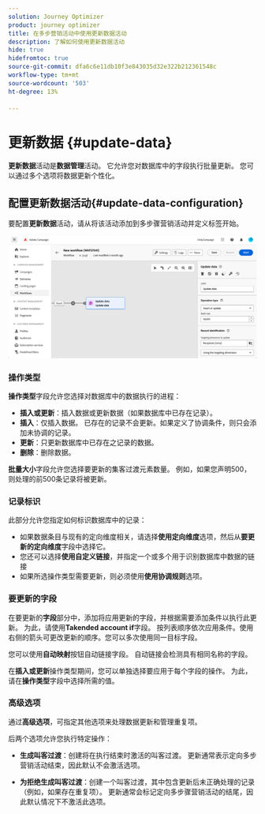 ```yaml
---
solution: Journey Optimizer
product: journey optimizer
title: 在多步营销活动中使用更新数据活动
description: 了解如何使用更新数据活动
hide: true
hidefromtoc: true
source-git-commit: dfa6c6e11db10f3e843035d32e322b212361548c
workflow-type: tm+mt
source-wordcount: '503'
ht-degree: 13%

---
```


# 更新数据 {#update-data}

**更新数据**&#x200B;活动是&#x200B;**数据管理**&#x200B;活动。 它允许您对数据库中的字段执行批量更新。 您可以通过多个选项将数据更新个性化。

<!--
The **Operation type** field lets you choose the process to be carried out on the data in the database. Select the first option to add data or update (it if it has already been added). You can also only add data, only update data, or delete data. Select the **Update and merge collections** to select a primary record to link duplicates to, and delete those duplicates safely

Specify how to identify the records in the database: if data relate to an existing targeting dimension, select the **Using the targeting dimension** option and select the targeting dimension and fields to update. Otherwise, specify one or more custom links to identify the data in the database, or direct use of reconciliation keys.

Select the fields to update and reconciliation settings. You can use the **Auto-mapping** option to automatically identify the fields to be updated.

The **Advanced options** section let you specify additional settings to manage data and duplicates.

Toggle the **Generate an outbound transition** option to add an outbound transition that will be activated at the end of the execution of the **Update data** activity. The update generally marks the end of a targeting workflow and therefore the option is not activated by default.

Toggle the **Generate an outbound transition for rejects** option to add an outbound transition containing records that have not been correctly processed after the update (for example if there is a duplicate). The update generally marks the end of a targeting workflow and therefore the option is not activated by default.
-->

## 配置更新数据活动{#update-data-configuration}

要配置&#x200B;**更新数据**&#x200B;活动，请从将该活动添加到多步骤营销活动并定义标签开始。

![](../assets/workflow-update-data.png)

### 操作类型

**操作类型**&#x200B;字段允许您选择对数据库中的数据执行的进程：

* **插入或更新**：插入数据或更新数据（如果数据库中已存在记录）。
* **插入**：仅插入数据。 已存在的记录不会更新。如果定义了协调条件，则只会添加未协调的记录。
* **更新**：只更新数据库中已存在之记录的数据。
* **删除**：删除数据。

**批量大小**&#x200B;字段允许您选择要更新的集客过渡元素数量。 例如，如果您声明500，则处理的前500条记录将被更新。

### 记录标识

此部分允许您指定如何标识数据库中的记录：

* 如果数据条目与现有的定向维度相关，请选择&#x200B;**使用定向维度**&#x200B;选项，然后从&#x200B;**要更新的定向维度**&#x200B;字段中选择它。
* 您还可以选择&#x200B;**使用自定义链接**，并指定一个或多个用于识别数据库中数据的链接
* 如果所选操作类型需要更新，则必须使用&#x200B;**使用协调规则**&#x200B;选项。

### 要更新的字段

在要更新的&#x200B;**字段**&#x200B;部分中，添加将应用更新的字段，并根据需要添加条件以执行此更新。 为此，请使用&#x200B;**Takended account if**&#x200B;字段。 按列表顺序依次应用条件。使用右侧的箭头可更改更新的顺序。您可以多次使用同一目标字段。

您可以使用&#x200B;**自动映射**&#x200B;按钮自动链接字段。 自动链接会检测具有相同名称的字段。

在&#x200B;**插入或更新**&#x200B;操作类型期间，您可以单独选择要应用于每个字段的操作。 为此，请在&#x200B;**操作类型**&#x200B;字段中选择所需的值。

### 高级选项

通过&#x200B;**高级选项**，可指定其他选项来处理数据更新和管理重复项。

<!--
* **Disable automatic key management**
* **Disable audit**
* **Empty the destination value if the source value is empty**
* **Update all columns with matching names**
* **Ignore records which concern the same target**: only the first in the list of expressions will be considered
-->

后两个选项允许您执行特定操作：

* **生成叫客过渡**：创建将在执行结束时激活的叫客过渡。 更新通常表示定向多步营销活动结束，因此默认不会激活选项。

* **为拒绝生成叫客过渡**：创建一个叫客过渡，其中包含更新后未正确处理的记录（例如，如果存在重复项）。 更新通常会标记定向多步骤营销活动的结尾，因此默认情况下不激活此选项。
